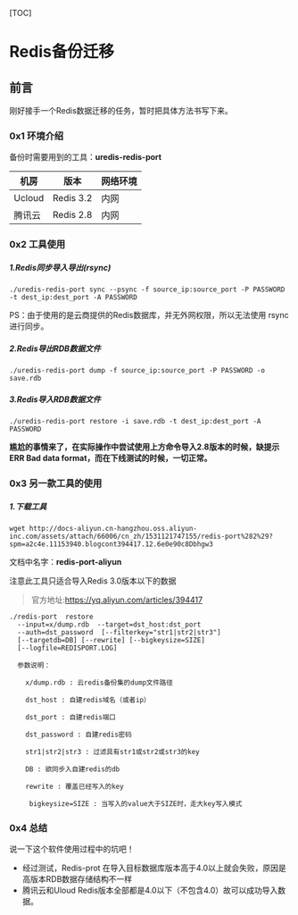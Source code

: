 [TOC]
# Redis备份迁移

## 前言

刚好接手一个Redis数据迁移的任务，暂时把具体方法书写下来。


### 0x1 环境介绍

备份时需要用到的工具：**uredis-redis-port**


机房 | 版本 | 网络环境
---|---|---
Ucloud | Redis 3.2 | 内网
腾讯云 | Redis 2.8 | 内网

### 0x2 工具使用

##### 1.Redis同步导入导出(rsync)
```
./uredis-redis-port sync --psync -f source_ip:source_port -P PASSWORD -t dest_ip:dest_port -A PASSWORD
```

PS：由于使用的是云商提供的Redis数据库，并无外网权限，所以无法使用 rsync 进行同步。

##### 2.Redis导出RDB数据文件
```
./uredis-redis-port dump -f source_ip:source_port -P PASSWORD -o save.rdb
```
##### 3.Redis导入RDB数据文件
```
./uredis-redis-port restore -i save.rdb -t dest_ip:dest_port -A PASSWORD
```
**尴尬的事情来了，在实际操作中尝试使用上方命令导入2.8版本的时候，缺提示 ERR Bad data format，而在下线测试的时候，一切正常。**


### 0x3 另一款工具的使用
##### 1.下载工具
```
wget http://docs-aliyun.cn-hangzhou.oss.aliyun-inc.com/assets/attach/66006/cn_zh/1531121747155/redis-port%282%29?spm=a2c4e.11153940.blogcont394417.12.6e0e90c8Dbhgw3
```
文档中名字：**redis-port-aliyun**

注意此工具只适合导入Redis 3.0版本以下的数据
>官方地址:https://yq.aliyun.com/articles/394417

```
./redis-port  restore  
  --input=x/dump.rdb  --target=dst_host:dst_port   
  --auth=dst_password  [--filterkey="str1|str2|str3"]
  [--targetdb=DB] [--rewrite] [--bigkeysize=SIZE]
  [--logfile=REDISPORT.LOG]

  参数说明：

    x/dump.rdb : 云redis备份集的dump文件路径

    dst_host : 自建redis域名（或者ip）

    dst_port : 自建redis端口

    dst_password : 自建redis密码

    str1|str2|str3 : 过滤具有str1或str2或str3的key

    DB : 欲同步入自建redis的db

    rewrite : 覆盖已经写入的key

     bigkeysize=SIZE : 当写入的value大于SIZE时，走大key写入模式
```



### 0x4 总结

说一下这个软件使用过程中的坑吧！
- 经过测试，Redis-prot 在导入目标数据库版本高于4.0以上就会失败，原因是高版本RDB数据存储结构不一样
- 腾讯云和Uloud Redis版本全部都是4.0以下（不包含4.0）故可以成功导入数据。
